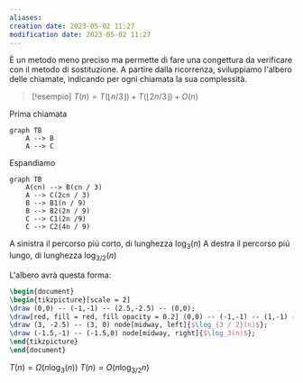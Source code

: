 ```yaml
---
aliases: 
creation date: 2023-05-02 11:27
modification date: 2023-05-02 11:27
---
```

È un metodo meno preciso ma permette di fare una congettura da verificare con il metodo di sostituzione.
A partire dalla ricorrenza, sviluppiamo l'albero delle chiamate, indicando per ogni chiamata la sua complessità.

>[!esempio]
>$T(n) = T(\lfloor n / 3 \rfloor) + T(\lfloor  2n / 3 \rfloor) + O(n)$


Prima chiamata
```mermaid
graph TB
	A --> B
	A --> C
```

Espandiamo

```mermaid
graph TB
	A(cn) --> B(cn / 3)
	A --> C(2cn / 3)
	B --> B1(n / 9)
	B --> B2(2n / 9)
	C --> C1(2n /9)
	C --> C2(4n / 9)
```

A sinistra il percorso piú corto, di lunghezza $\log_{3}(n)$
A destra il percorso piú lungo, di lunghezza $\log_{3/2}(n)$

L'albero avrà questa forma:
```tikz
\begin{document}
\begin{tikzpicture}[scale = 2]
\draw (0,0) -- (-1,-1) -- (2.5,-2.5) -- (0,0);
\draw[red, fill = red, fill opacity = 0.2] (0,0) -- (-1,-1) -- (1,-1) -- (0,0);
\draw (3, -2.5) -- (3, 0) node[midway, left]{$\log_{3 / 2}(n)$};
\draw (-1.5,-1) -- (-1.5,0) node[midway, right]{$\log_3(n)$};
\end{tikzpicture}
\end{document}
```


$T(n) = \Omega(n \log_{3}(n))$
$T(n) = O(n \log_{3 / 2}n)$
